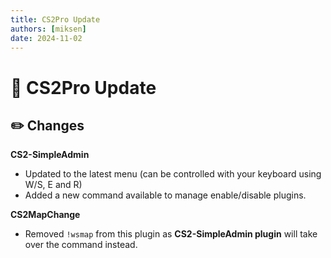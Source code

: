 ```yaml
---
title: CS2Pro Update
authors: [miksen]
date: 2024-11-02
---
```


# :rocket: CS2Pro Update
## :pencil2: Changes
**CS2-SimpleAdmin**
- Updated to the latest menu (can be controlled with your keyboard using W/S, E and R)
- Added a new command available to manage enable/disable plugins.

**CS2MapChange**
- Removed `!wsmap` from this plugin as **CS2-SimpleAdmin plugin** will take over the command instead.
